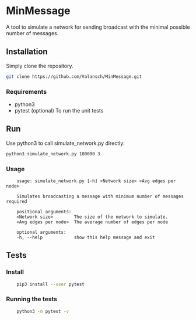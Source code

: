 # MinMessage

A tool to simulate a network for sending broadcast with the minimal possible number of messages.


## Installation

Simply clone the repository.

```bash
git clone https://github.com/Valansch/MinMessage.git
```

### Requirements
- python3
- pytest (optional)
    To run the unit tests

## Run

Use python3 to call simulate_network.py directly:

```bash
python3 simulate_network.py 100000 3
```

### Usage

```
    usage: simulate_network.py [-h] <Network size> <Avg edges per node>

    Simulates broadcasting a message with minimum number of messages required

    positional arguments:
    <Network size>        The size of the network to simulate.
    <Avg edges per node>  The average number of edges per node

    optional arguments:
    -h, --help            show this help message and exit
```

## Tests

### Install
```bash
    pip3 install --user pytest
```

### Running the tests
```bash
    python3 -m pytest -v
```
